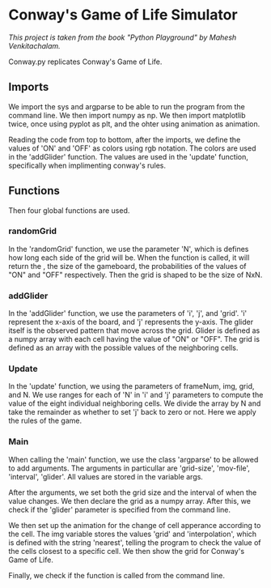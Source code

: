 # Conway's Game of Life Simulator

*This project is taken from the book "Python Playground" by Mahesh Venkitachalam.*

Conway.py replicates Conway's Game of Life.

## Imports ##

We import the sys and argparse to be able to run the program from the command line. We then import numpy as np. We then import matplotlib twice, once using pyplot as plt, and the ohter using animation as animation.

Reading the code from top to bottom, after the imports, we define the values of 'ON' and 'OFF' as colors using rgb notation. The colors are used in the 'addGlider' function. The values are used in the 'update' function, specifically when implimenting conway's rules.

## Functions ##

Then four global functions are used.

### randomGrid ###

In the 'randomGrid' function, we use the parameter 'N', which is defines how long each side of the grid will be. When the function is called, it will return the , the size of the gameboard, the probabilities of the values of "ON" and "OFF" respectively. Then the grid is shaped to be the size of NxN.

 ### addGlider ###

In the 'addGlider' function, we use the parameters of 'i', 'j', and 'grid'. 'i' represent the x-axis of the board, and 'j' represents the y-axis. The glider itself is the observed pattern that move across the grid. Glider is defined as a numpy array with each cell having the value of "ON" or "OFF". The grid is defined as an array with the possible values of the neighboring cells.

### Update ###

In the 'update' function, we using the parameters of frameNum, img, grid, and N. We use ranges for each of 'N' in 'i' and 'j' parameters to compute the value of the eight individual neighboring cells. We divide the array by N and take the remainder as whether to set 'j' back to zero or not. Here we apply the rules of the game.

### Main ###

When calling the 'main' function, we use the class 'argparse' to be allowed to add arguments. The arguments in particullar are 'grid-size', 'mov-file', 'interval', 'glider'. All values are stored in the variable args.

After the arguments, we set both the grid size and the interval of when the value changes. We then declare the grid as a numpy array. After this, we check if the 'glider' parameter is specified from the command line. 

We then set up the animation for the change of cell apperance according to the cell. 
The img variable stores the values 'grid' and 'interpolation', which is defined with the string 'nearest', telling the program to check the value of the cells closest to a specific cell. We then show the grid for Conway's Game of Life.

Finally, we check if the function is called from the command line.